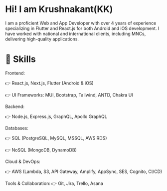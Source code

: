 # Hi! I am Krushnakant(KK)
I am a proficient Web and App Developer with over 4 years of experience specializing in Flutter and React.js for both Android and iOS development. I have worked with national and international clients, including MNCs, delivering high-quality applications.

# 🚀 Skills
Frontend:

👉 React.js, Next.js, Flutter (Android & iOS)

👉 UI Frameworks: MUI, Bootstrap, Tailwind, ANTD, Chakra UI

Backend:

👉 Node.js, Express.js, GraphQL, Apollo GraphQL

Databases:

👉 SQL (PostgreSQL, MySQL, MSSQL, AWS RDS)

👉 NoSQL (MongoDB, DynamoDB)

Cloud & DevOps:

👉 AWS (Lambda, S3, API Gateway, Amplify, AppSync, SES, Cognito, CI/CD)

Tools & Collaboration:
👉 Git, Jira, Trello, Asana



